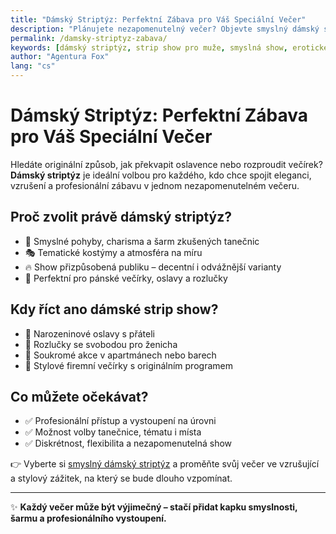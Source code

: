 ```yaml
---
title: "Dámský Striptýz: Perfektní Zábava pro Váš Speciální Večer"
description: "Plánujete nezapomenutelný večer? Objevte smyslný dámský striptýz – vystoupení plná ladnosti, erotiky a profesionální elegance. Ideální pro narozeniny, rozlučky i soukromé akce."
permalink: /damsky-striptyz-zabava/
keywords: [dámský striptýz, strip show pro muže, smyslná show, erotické vystoupení, rozlučka Praha, večírek]
author: "Agentura Fox"
lang: "cs"
---
```


# Dámský Striptýz: Perfektní Zábava pro Váš Speciální Večer

Hledáte originální způsob, jak překvapit oslavence nebo rozproudit večírek? **Dámský striptýz** je ideální volbou pro každého, kdo chce spojit eleganci, vzrušení a profesionální zábavu v jednom nezapomenutelném večeru.

## Proč zvolit právě dámský striptýz?

- 💃 Smyslné pohyby, charisma a šarm zkušených tanečnic  
- 🎭 Tematické kostýmy a atmosféra na míru  
- 🔥 Show přizpůsobená publiku – decentní i odvážnější varianty  
- 🥂 Perfektní pro pánské večírky, oslavy a rozlučky

## Kdy říct ano dámské strip show?

- 🎂 Narozeninové oslavy s přáteli  
- 👰 Rozlučky se svobodou pro ženicha  
- 🕺 Soukromé akce v apartmánech nebo barech  
- 💼 Stylové firemní večírky s originálním programem

## Co můžete očekávat?

- ✅ Profesionální přístup a vystoupení na úrovni  
- ✅ Možnost volby tanečnice, tématu i místa  
- ✅ Diskrétnost, flexibilita a nezapomenutelná show

👉 Vyberte si [smyslný dámský striptýz](https://www.agenturafox.cz/damsky-striptyz/) a proměňte svůj večer ve vzrušující a stylový zážitek, na který se bude dlouho vzpomínat.

---

✨ **Každý večer může být výjimečný – stačí přidat kapku smyslnosti, šarmu a profesionálního vystoupení.**
